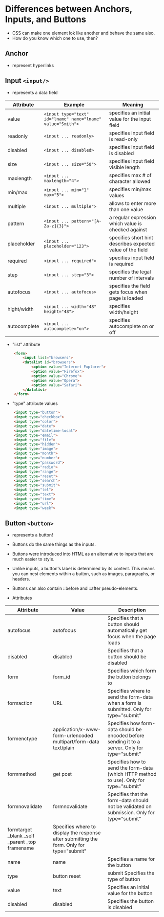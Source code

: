# Differences between Anchors, Inputs, and Buttons

- CSS can make one element lok like another and behave the same also.
- How do you know which one to use, then?

Anchor <a>
----

- represent hyperlinks

Input `<input/>`
----

- represents a data field

|Attribute|Example|Meaning|
|--|--|--|
|value|`<input type="text" id="lname" name="lname" value="Smith">` | specifies an initial value for the input field|
|readonly|`<input ... readonly>`|specifies input field is read-only|
|disabled|`<input ... disabled>`|specifies input field is disabled|
|size|`<input ... size="50">`|specifies input field visible length|
|maxlength|`<input ... maxlength="4">`|specifies max # of character allowed|
|min/max|`<input ... min="1" max="5">`|specifies min/max values|
|multiple|`<input ... multiple">`|allows to enter more than one value|
|pattern|`<input ... pattern="[A-Za-z]{3}">`|a regular expression which value is checked against|
|placeholder|`<input ... placeholder="123">`|specifies short hint describes expected value of the field|
|required|`<input ... required">`|specifies input field is required|
|step|`<input ... step="3">`|specifies the legal number of intervals|
|autofocus|`<input ... autofocus>`|specifies the field gets focus when page is loaded|
|hight/width|`<input ... width="48" height="48">`|specifies width/height |
|autocomplete|`<input ... autocomplete="on">`|specifies autocomplete on or off|

- "list" attribute

```html
    <form>
        <input list="browsers">
        <datalist id="browsers">
            <option value="Internet Explorer">
            <option value="Firefox">
            <option value="Chrome">
            <option value="Opera">
            <option value="Safari">
        </datalist>
    </form>
```

- "type" attribute values

```html
    <input type="button">
    <input type="checkbox">
    <input type="color">
    <input type="date">
    <input type="datetime-local">
    <input type="email">
    <input type="file">
    <input type="hidden">
    <input type="image">
    <input type="month">
    <input type="number">
    <input type="password">
    <input type="radio">
    <input type="range">
    <input type="reset">
    <input type="search">
    <input type="submit">
    <input type="tel">
    <input type="text">
    <input type="time">
    <input type="url">
    <input type="week">
```

Button `<button>`
----

- represents a button!

- Buttons do the same things as the inputs. 

- Buttons were introduced into HTML as an alternative to inputs that are much easier to style.

- Unlike inputs, a button's label is determined by its content. This means you can nest elements within a button, such as images, paragraphs, or headers.

- Buttons can also contain ::before and ::after pseudo-elements.

- Attributes

|Attribute|    Value    |Description|
|--|--|--|
|autofocus|    autofocus|    Specifies that a button should automatically get focus when the page loads|
|disabled|    disabled|    Specifies that a button should be disabled|
|form|    form_id|    Specifies which form the button belongs to|
|formaction|    URL|    Specifies where to send the form-data when a form is submitted. Only for type="submit"|
|formenctype|    application/x-www-form-urlencoded multipart/form-data text/plain|Specifies how form-data should be encoded before sending it to a server. Only for type="submit"|
|formmethod|    get post|    Specifies how to send the form-data (which HTTP method to use). Only for type="submit"|
|formnovalidate|    formnovalidate|    Specifies that the form-data should not be validated on submission. Only for type="submit"|
|formtarget    _blank _self _parent _top framename|    Specifies where to display the response after submitting the form. Only for type="submit"|
|name|    name    |Specifies a name for the button|
|type|    button reset| submit    Specifies the type of button|
|value|    text|    Specifies an initial value for the button|
|disabled|disabled|Specifies the button is disabled|




